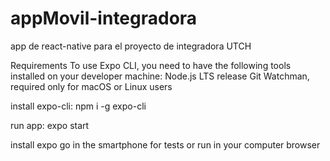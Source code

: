 # appMovil-integradora
app de react-native para el proyecto de integradora UTCH

Requirements
To use Expo CLI, you need to have the following tools installed on your developer machine:
Node.js LTS release
Git
Watchman, required only for macOS or Linux users

install expo-cli:
npm i -g expo-cli

run app:
expo start

install expo go in the smartphone for tests or run in your computer browser 
